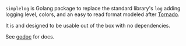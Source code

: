 `simplelog` is Golang package to replace the standard library's `log` adding logging
level, colors, and an easy to read format modeled after [Tornado][tornado].

It is and designed to be usable out of the box with no dependencies.

See [godoc][godoc] for docs.

[tornado]: http://tornadoweb.org
[godoc]: http://godoc.org/github.com/mreiferson/go-simplelog
